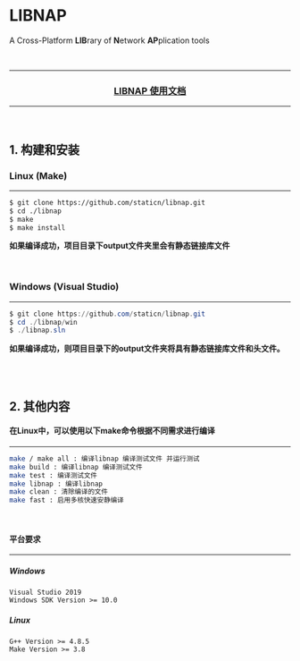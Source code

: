 LIBNAP
=============

A Cross-Platform **LIB**rary of **N**etwork **AP**plication tools

<br/>

------

<h3 align = "center"><a href="./doc/nap.md">LIBNAP 使用文档</a></h3>

------

<br/>

## 1. 构建和安装

### Linux  (Make)
------
```bash
$ git clone https://github.com/staticn/libnap.git
$ cd ./libnap
$ make
$ make install
```

**如果编译成功，项目目录下output文件夹里会有静态链接库文件**

<br/>


### Windows  (Visual Studio)
------
```powershell
$ git clone https://github.com/staticn/libnap.git
$ cd ./libnap/win
$ ./libnap.sln
```

**如果编译成功，则项目目录下的output文件夹将具有静态链接库文件和头文件。**

<br/>
<br/>

## 2. 其他内容

####  在Linux中，可以使用以下make命令根据不同需求进行编译

------
```bash
make / make all : 编译libnap 编译测试文件 并运行测试
make build : 编译libnap 编译测试文件
make test : 编译测试文件
make libnap : 编译libnap
make clean : 清除编译的文件
make fast : 启用多核快速安静编译
```

<br/>

####  平台要求
------

##### Windows
```
Visual Studio 2019
Windows SDK Version >= 10.0
```

##### Linux
```
G++ Version >= 4.8.5
Make Version >= 3.8
```


